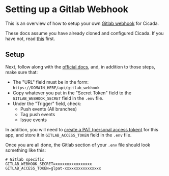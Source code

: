 # Setting up a Gitlab Webhook

This is an overview of how to setup your own [Gitlab webhook](https://docs.gitlab.com/ee/user/project/integrations/webhooks.html)
for Cicada.

These docs assume you have already cloned and configured Cicada. If you have not, read [this](./installing.md)
first.

## Setup

Next, follow along with the [official docs](https://docs.gitlab.com/ee/user/project/integrations/webhooks.html#configure-a-webhook-in-gitlab),
and, in addition to those steps, make sure that:

* The "URL" field must be in the form: `https://DOMAIN_HERE/api/gitlab_webhook`
* Copy whatever you put in the "Secret Token" field to the `GITLAB_WEBHOOK_SECRET` field in the `.env` file.
* Under the "Trigger" field, check:
  * Push events (All branches)
  * Tag push events
  * Issue events

In addition, you will need to [create a PAT (personal access token)](https://docs.gitlab.com/ee/user/profile/personal_access_tokens.html#create-a-personal-access-token)
for this app, and store it in `GITLAB_ACCESS_TOKEN` field in the `.env` file.

Once you are all done, the Gitlab section of your `.env` file should look something like this:

```shell
# Gitlab specific
GITLAB_WEBHOOK_SECRET=xxxxxxxxxxxxxxxx
GITLAB_ACCESS_TOKEN=glpat-xxxxxxxxxxxxxxxx
```
